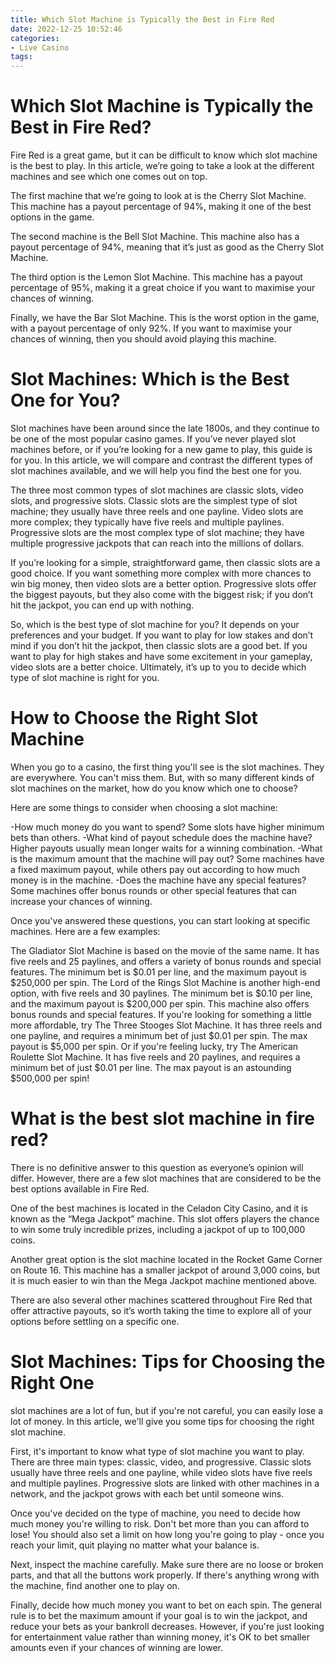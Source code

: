```yaml
---
title: Which Slot Machine is Typically the Best in Fire Red
date: 2022-12-25 10:52:46
categories:
- Live Casino
tags:
---
```



#  Which Slot Machine is Typically the Best in Fire Red?

Fire Red is a great game, but it can be difficult to know which slot machine is the best to play. In this article, we’re going to take a look at the different machines and see which one comes out on top.

The first machine that we’re going to look at is the Cherry Slot Machine. This machine has a payout percentage of 94%, making it one of the best options in the game.

The second machine is the Bell Slot Machine. This machine also has a payout percentage of 94%, meaning that it’s just as good as the Cherry Slot Machine.

The third option is the Lemon Slot Machine. This machine has a payout percentage of 95%, making it a great choice if you want to maximise your chances of winning.

Finally, we have the Bar Slot Machine. This is the worst option in the game, with a payout percentage of only 92%. If you want to maximise your chances of winning, then you should avoid playing this machine.

#  Slot Machines: Which is the Best One for You?

Slot machines have been around since the late 1800s, and they continue to be one of the most popular casino games. If you’ve never played slot machines before, or if you’re looking for a new game to play, this guide is for you. In this article, we will compare and contrast the different types of slot machines available, and we will help you find the best one for you.

The three most common types of slot machines are classic slots, video slots, and progressive slots. Classic slots are the simplest type of slot machine; they usually have three reels and one payline. Video slots are more complex; they typically have five reels and multiple paylines. Progressive slots are the most complex type of slot machine; they have multiple progressive jackpots that can reach into the millions of dollars.

If you’re looking for a simple, straightforward game, then classic slots are a good choice. If you want something more complex with more chances to win big money, then video slots are a better option. Progressive slots offer the biggest payouts, but they also come with the biggest risk; if you don’t hit the jackpot, you can end up with nothing.

So, which is the best type of slot machine for you? It depends on your preferences and your budget. If you want to play for low stakes and don’t mind if you don’t hit the jackpot, then classic slots are a good bet. If you want to play for high stakes and have some excitement in your gameplay, video slots are a better choice. Ultimately, it’s up to you to decide which type of slot machine is right for you.

#  How to Choose the Right Slot Machine 

When you go to a casino, the first thing you'll see is the slot machines. They are everywhere. You can't miss them. But, with so many different kinds of slot machines on the market, how do you know which one to choose?

Here are some things to consider when choosing a slot machine:

-How much money do you want to spend? Some slots have higher minimum bets than others.
-What kind of payout schedule does the machine have? Higher payouts usually mean longer waits for a winning combination.
-What is the maximum amount that the machine will pay out? Some machines have a fixed maximum payout, while others pay out according to how much money is in the machine.
-Does the machine have any special features? Some machines offer bonus rounds or other special features that can increase your chances of winning.

Once you've answered these questions, you can start looking at specific machines. Here are a few examples:

The Gladiator Slot Machine is based on the movie of the same name. It has five reels and 25 paylines, and offers a variety of bonus rounds and special features. The minimum bet is $0.01 per line, and the maximum payout is $250,000 per spin. 
The Lord of the Rings Slot Machine is another high-end option, with five reels and 30 paylines. The minimum bet is $0.10 per line, and the maximum payout is $200,000 per spin. This machine also offers bonus rounds and special features. 
If you're looking for something a little more affordable, try The Three Stooges Slot Machine. It has three reels and one payline, and requires a minimum bet of just $0.01 per spin. The max payout is $5,000 per spin. 
Or if you're feeling lucky, try The American Roulette Slot Machine. It has five reels and 20 paylines, and requires a minimum bet of just $0.01 per line. The max payout is an astounding $500,000 per spin!

#  What is the best slot machine in fire red? 

There is no definitive answer to this question as everyone’s opinion will differ. However, there are a few slot machines that are considered to be the best options available in Fire Red.

One of the best machines is located in the Celadon City Casino, and it is known as the “Mega Jackpot” machine. This slot offers players the chance to win some truly incredible prizes, including a jackpot of up to 100,000 coins.

Another great option is the slot machine located in the Rocket Game Corner on Route 16. This machine has a smaller jackpot of around 3,000 coins, but it is much easier to win than the Mega Jackpot machine mentioned above.

There are also several other machines scattered throughout Fire Red that offer attractive payouts, so it’s worth taking the time to explore all of your options before settling on a specific one.

#  Slot Machines: Tips for Choosing the Right One

 slot machines are a lot of fun, but if you're not careful, you can easily lose a lot of money. In this article, we'll give you some tips for choosing the right slot machine.

First, it's important to know what type of slot machine you want to play. There are three main types: classic, video, and progressive. Classic slots usually have three reels and one payline, while video slots have five reels and multiple paylines. Progressive slots are linked with other machines in a network, and the jackpot grows with each bet until someone wins.

Once you've decided on the type of machine, you need to decide how much money you're willing to risk. Don't bet more than you can afford to lose! You should also set a limit on how long you're going to play - once you reach your limit, quit playing no matter what your balance is.

Next, inspect the machine carefully. Make sure there are no loose or broken parts, and that all the buttons work properly. If there's anything wrong with the machine, find another one to play on.

Finally, decide how much money you want to bet on each spin. The general rule is to bet the maximum amount if your goal is to win the jackpot, and reduce your bets as your bankroll decreases. However, if you're just looking for entertainment value rather than winning money, it's OK to bet smaller amounts even if your chances of winning are lower.